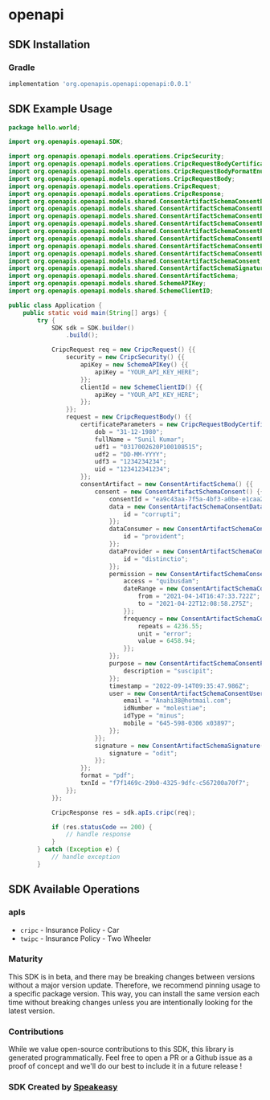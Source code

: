 # openapi

<!-- Start SDK Installation -->
## SDK Installation

### Gradle

```groovy
implementation 'org.openapis.openapi:openapi:0.0.1'
```
<!-- End SDK Installation -->

## SDK Example Usage
<!-- Start SDK Example Usage -->
```java
package hello.world;

import org.openapis.openapi.SDK;

import org.openapis.openapi.models.operations.CripcSecurity;
import org.openapis.openapi.models.operations.CripcRequestBodyCertificateParameters;
import org.openapis.openapi.models.operations.CripcRequestBodyFormatEnum;
import org.openapis.openapi.models.operations.CripcRequestBody;
import org.openapis.openapi.models.operations.CripcRequest;
import org.openapis.openapi.models.operations.CripcResponse;
import org.openapis.openapi.models.shared.ConsentArtifactSchemaConsentData;
import org.openapis.openapi.models.shared.ConsentArtifactSchemaConsentDataConsumer;
import org.openapis.openapi.models.shared.ConsentArtifactSchemaConsentDataProvider;
import org.openapis.openapi.models.shared.ConsentArtifactSchemaConsentPermissionDateRange;
import org.openapis.openapi.models.shared.ConsentArtifactSchemaConsentPermissionFrequency;
import org.openapis.openapi.models.shared.ConsentArtifactSchemaConsentPermission;
import org.openapis.openapi.models.shared.ConsentArtifactSchemaConsentPurpose;
import org.openapis.openapi.models.shared.ConsentArtifactSchemaConsentUser;
import org.openapis.openapi.models.shared.ConsentArtifactSchemaConsent;
import org.openapis.openapi.models.shared.ConsentArtifactSchemaSignature;
import org.openapis.openapi.models.shared.ConsentArtifactSchema;
import org.openapis.openapi.models.shared.SchemeAPIKey;
import org.openapis.openapi.models.shared.SchemeClientID;

public class Application {
    public static void main(String[] args) {
        try {
            SDK sdk = SDK.builder()
                .build();

            CripcRequest req = new CripcRequest() {{
                security = new CripcSecurity() {{
                    apiKey = new SchemeAPIKey() {{
                        apiKey = "YOUR_API_KEY_HERE";
                    }};
                    clientId = new SchemeClientID() {{
                        apiKey = "YOUR_API_KEY_HERE";
                    }};
                }};
                request = new CripcRequestBody() {{
                    certificateParameters = new CripcRequestBodyCertificateParameters() {{
                        dob = "31-12-1980";
                        fullName = "Sunil Kumar";
                        udf1 = "0317002620P100108515";
                        udf2 = "DD-MM-YYYY";
                        udf3 = "1234234234";
                        uid = "123412341234";
                    }};
                    consentArtifact = new ConsentArtifactSchema() {{
                        consent = new ConsentArtifactSchemaConsent() {{
                            consentId = "ea9c43aa-7f5a-4bf3-a0be-e1caa24737ba";
                            data = new ConsentArtifactSchemaConsentData() {{
                                id = "corrupti";
                            }};
                            dataConsumer = new ConsentArtifactSchemaConsentDataConsumer() {{
                                id = "provident";
                            }};
                            dataProvider = new ConsentArtifactSchemaConsentDataProvider() {{
                                id = "distinctio";
                            }};
                            permission = new ConsentArtifactSchemaConsentPermission() {{
                                access = "quibusdam";
                                dateRange = new ConsentArtifactSchemaConsentPermissionDateRange() {{
                                    from = "2021-04-14T16:47:33.722Z";
                                    to = "2021-04-22T12:08:58.275Z";
                                }};
                                frequency = new ConsentArtifactSchemaConsentPermissionFrequency() {{
                                    repeats = 4236.55;
                                    unit = "error";
                                    value = 6458.94;
                                }};
                            }};
                            purpose = new ConsentArtifactSchemaConsentPurpose() {{
                                description = "suscipit";
                            }};
                            timestamp = "2022-09-14T09:35:47.986Z";
                            user = new ConsentArtifactSchemaConsentUser() {{
                                email = "Anahi38@hotmail.com";
                                idNumber = "molestiae";
                                idType = "minus";
                                mobile = "645-598-0306 x03897";
                            }};
                        }};
                        signature = new ConsentArtifactSchemaSignature() {{
                            signature = "odit";
                        }};
                    }};
                    format = "pdf";
                    txnId = "f7f1469c-29b0-4325-9dfc-c567200a70f7";
                }};
            }};            

            CripcResponse res = sdk.apIs.cripc(req);

            if (res.statusCode == 200) {
                // handle response
            }
        } catch (Exception e) {
            // handle exception
        }
```
<!-- End SDK Example Usage -->

<!-- Start SDK Available Operations -->
## SDK Available Operations


### apIs

* `cripc` - Insurance Policy - Car
* `twipc` - Insurance Policy - Two Wheeler
<!-- End SDK Available Operations -->

### Maturity

This SDK is in beta, and there may be breaking changes between versions without a major version update. Therefore, we recommend pinning usage 
to a specific package version. This way, you can install the same version each time without breaking changes unless you are intentionally 
looking for the latest version.

### Contributions

While we value open-source contributions to this SDK, this library is generated programmatically. 
Feel free to open a PR or a Github issue as a proof of concept and we'll do our best to include it in a future release !

### SDK Created by [Speakeasy](https://docs.speakeasyapi.dev/docs/using-speakeasy/client-sdks)
